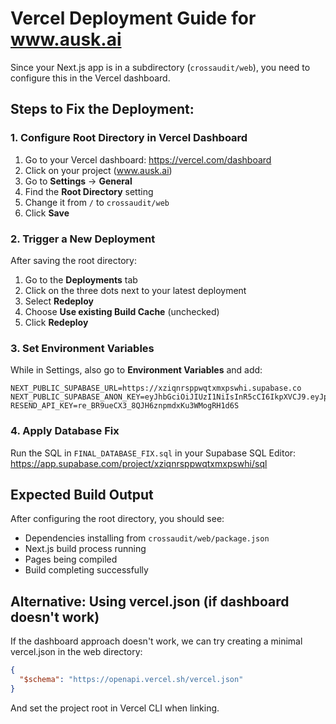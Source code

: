 # Vercel Deployment Guide for www.ausk.ai

Since your Next.js app is in a subdirectory (`crossaudit/web`), you need to configure this in the Vercel dashboard.

## Steps to Fix the Deployment:

### 1. Configure Root Directory in Vercel Dashboard

1. Go to your Vercel dashboard: https://vercel.com/dashboard
2. Click on your project (www.ausk.ai)
3. Go to **Settings** → **General**
4. Find the **Root Directory** setting
5. Change it from `/` to `crossaudit/web`
6. Click **Save**

### 2. Trigger a New Deployment

After saving the root directory:
1. Go to the **Deployments** tab
2. Click on the three dots next to your latest deployment
3. Select **Redeploy**
4. Choose **Use existing Build Cache** (unchecked)
5. Click **Redeploy**

### 3. Set Environment Variables

While in Settings, also go to **Environment Variables** and add:

```
NEXT_PUBLIC_SUPABASE_URL=https://xziqnrsppwqtxmxpswhi.supabase.co
NEXT_PUBLIC_SUPABASE_ANON_KEY=eyJhbGciOiJIUzI1NiIsInR5cCI6IkpXVCJ9.eyJpc3MiOiJzdXBhYmFzZSIsInJlZiI6Inh6aXFucnNwcHdxdHhteHBzd2hpIiwicm9sZSI6ImFub24iLCJpYXQiOjE3NTEwMTAwODUsImV4cCI6MjA2NjU4NjA4NX0.1Z95sBRB9NtagTm5n8TbckqEDoYyEKeeoV_FrJHhgW4
RESEND_API_KEY=re_BR9ueCX3_8QJH6znpmdxKu3WMogRH1d6S
```

### 4. Apply Database Fix

Run the SQL in `FINAL_DATABASE_FIX.sql` in your Supabase SQL Editor:
https://app.supabase.com/project/xziqnrsppwqtxmxpswhi/sql

## Expected Build Output

After configuring the root directory, you should see:
- Dependencies installing from `crossaudit/web/package.json`
- Next.js build process running
- Pages being compiled
- Build completing successfully

## Alternative: Using vercel.json (if dashboard doesn't work)

If the dashboard approach doesn't work, we can try creating a minimal vercel.json in the web directory:

```json
{
  "$schema": "https://openapi.vercel.sh/vercel.json"
}
```

And set the project root in Vercel CLI when linking.